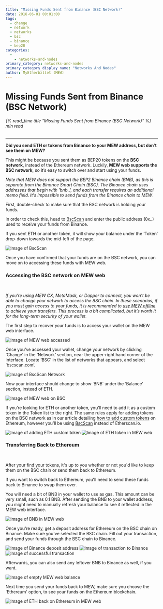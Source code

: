 ```yaml
---
title: "Missing Funds Sent from Binance (BSC Network)"
date: 2018-06-01 00:01:00
tags:
  - change
  - network
  - networks
  - bsc
  - binance
  - bep20
categories:
  - 
    - networks-and-nodes
primary_category: networks-and-nodes
primary_category_display_name: "Networks And Nodes"
author: MyEtherWallet (MEW)
---
```


# **Missing Funds Sent from Binance (BSC Network)**

###### {% read_time title "Missing Funds Sent from Binance (BSC Network)" %} min read

* * *

**Did you send ETH or tokens from Binance to your MEW address, but don’t see them on MEW?**

This might be because you sent them as BEP20 tokens on the **BSC network**, instead of the Ethereum network. Luckily, **MEW web supports the BSC network**, so it’s easy to switch over and start using your funds.

_Note that MEW does not support the BEP2 Binance chain (BNB), as this is separate from the Binance Smart Chain (BSC). The Binance chain uses addresses that begin with 'bnb..', and each transfer requires an additional memo field. It's impossible to send funds from the Binance chain to MEW._

First, double-check to make sure that the BSC network is holding your funds.

In order to check this, head to [BscScan][bscscan] and enter the public address (0x..) used to receive your funds from Binance.

If you sent ETH or another token, it will show your balance under the ‘Token’ drop-down towards the mid-left of the page.

<img src="/images/posts/transactions/bsc2.png" alt="Image of BscScan" style="max-width: 110%;" />

Once you have confirmed that your funds are on the BSC network, you can move on to accessing these funds with MEW web.

### **Accessing the BSC network on MEW web**

<br>

_If you’re using MEW CX, MetaMask, or Dapper to connect, you won’t be able to change your network to access the BSC chain. In these scenarios, if you must gain access to your funds, it is recommended to [use MEW offline][offline] to achieve your transfers. This process is a bit complicated, but it’s worth it for the long-term security of your wallet._

The first step to recover your funds is to access your wallet on the MEW web interface.

<img src="/images/posts/transactions/bsc3.png" alt="Image of MEW web accessed" style="max-width: 110%;" />

Once you’ve accessed your wallet, change your network by clicking ‘Change’ in the ‘Network’ section, near the upper-right hand corner of the interface. Locate ‘BSC’ in the list of networks that appears, and select ‘bscscan.com’.

<img src="/images/posts/transactions/bsc4.png" alt="Image of BscScan Network" style="max-width: 120%;" />

Now your interface should change to show ‘BNB’ under the ‘Balance’ section, instead of ETH.

<img src="/images/posts/transactions/bsc5.png" alt="Image of MEW web on BSC" style="max-width: 110%;" />

If you’re looking for ETH or another token, you’ll need to add it as a custom token in the Token list to the right. The same rules apply for adding tokens on the BSC network as in our article detailing [how to add custom tokens][custom] on Ethereum, however you’ll be using [BscScan][bscscan] instead of Etherscan.io.

<img src="/images/posts/transactions/bsc6.png" alt="Image of adding ETH custom token" style="max-width: 120%;" />

<img src="/images/posts/transactions/bsc7.png" alt="Image of ETH token in MEW web" style="max-width: 120%;" />

### **Transferring Back to Ethereum**

<br>

After your find your tokens, it's up to you whether or not you'd like to keep them on the BSC chain or send them back to Ethereum.

If you want to switch back to Ethereum, you'll need to send these funds back to Binance to swap them over.

You will need a bit of BNB in your wallet to use as gas. This amount can be very small, such as 0.1 BNB. After sending the BNB to your wallet address, you might need to manually refresh your balance to see it reflected in the MEW web interface.

<img src="/images/posts/transactions/bsc8.png" alt="Image of BNB in MEW web" style="max-width: 110%;" />

Once you're ready, get a deposit address for Ethereum on the BSC chain on Binance. Make sure you've selected the BSC chain. Fill out your transaction, and send your funds through the BSC chain to Binance.

<img src="/images/posts/transactions/bsc9.png" alt="Image of Binance deposit address" style="max-width: 120%;" />

<img src="/images/posts/transactions/bsc10.png" alt="Image of transaction to Binance" style="max-width: 110%;" />

<img src="/images/posts/transactions/bsc11.png" alt="Image of successful transaction" style="max-width: 120%;" />

Afterwards, you can also send any leftover BNB to Binance as well, if you want.

<img src="/images/posts/transactions/bsc12.png" alt="Image of empty MEW web balance" style="max-width: 110%;" />

Next time you send your funds back to MEW, make sure you choose the 'Ethereum' option, to see your funds on the Ethereum blockchain.

<img src="/images/posts/transactions/bsc13.png" alt="Image of ETH back on Ethereum in MEW web" style="max-width: 110%;" />

[bscscan]: https://www.bscscan.com/

[offline]: /@@@@@@/offline/using-mew-offline/

[custom]: /@@@@@@/tokens/how-to-add-custom-token/
